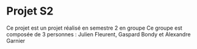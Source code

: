 # Projet S2

Ce projet est un projet réalisé en semestre 2 en groupe
Ce groupe est composée de 3 personnes : Julien Fleurent, Gaspard Bondy et Alexandre Garnier
